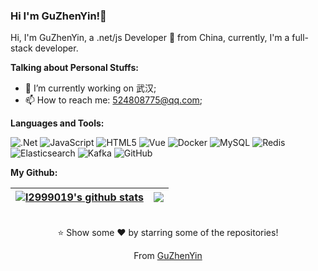 ### Hi   I'm GuZhenYin!👋
Hi, I'm GuZhenYin, a .net/js Developer 🚀 from China, currently, I'm a full-stack developer.

**Talking about Personal Stuffs:**

- 🔭 I’m currently working on 武汉;
- 📫 How to reach me: 524808775@qq.com;

**Languages and Tools:**

![.Net](https://img.shields.io/badge/-.NET-512bd4?style=flat&logo=.net&link=https://github.com/l2999019)
![JavaScript](https://img.shields.io/badge/-JavaScript-black?style=flat&logo=javascript&link=https://github.com/l2999019)
![HTML5](https://img.shields.io/badge/-HTML5-E34F26?style=flat&logo=html5&logoColor=white&link=https://github.com/l2999019)
![Vue](https://img.shields.io/badge/-Vue-black?style=flat&logo=vue.js&link=https://github.com/l2999019)
![Docker](https://img.shields.io/badge/-Docker-black?style=flat&logo=docker&link=https://github.com/l2999019)
![MySQL](https://img.shields.io/badge/-MySQL-192133?style=flat-square&logo=mysql&logoColor=white&link=https://github.com/l2999019)
![Redis](https://img.shields.io/badge/-Redis-192133?style=flat-square&logo=redis&logoColor=white&link=https://github.com/l2999019)
![Elasticsearch](https://img.shields.io/badge/-Elasticsearch-192133?style=flat-square&logo=elasticsearch&logoColor=white&link=https://github.com/l2999019)
![Kafka](https://img.shields.io/badge/-Kafka-192133?style=flat-square&logo=apache-kafka&logoColor=white&link=https://github.com/l2999019)
![GitHub](https://img.shields.io/badge/-GitHub-181717?style=flat&logo=github&link=https://github.com/l2999019)

**My Github:**


| <a href="https://github.com/l2999019"><img align="center" src="https://github-readme-stats.vercel.app/api?username=l2999019&show_icons=true&include_all_commits=true&theme=buefy&hide_border=true" alt="l2999019's github stats" /></a> | <a href="https://github.com/l2999019"><img align="center" src="https://github-readme-stats.vercel.app/api/top-langs/?username=l2999019&layout=compact&theme=buefy&hide_border=true" /></a> |
| ------------- | ------------- |
<p align="center"> 
  <br/>⭐️ Show some ❤️ by starring some of the repositories!
</p>
<p align="center">
  From <a href="https://github.com/l2999019">GuZhenYin</a>
</p>
<!--
**l2999019/l2999019** is a ✨ _special_ ✨ repository because its `README.md` (this file) appears on your GitHub profile.

Here are some ideas to get you started:

- 🔭 I’m currently working on ...
- 🌱 I’m currently learning ...
- 👯 I’m looking to collaborate on ...
- 🤔 I’m looking for help with ...
- 💬 Ask me about ...
- 📫 How to reach me: ...
- 😄 Pronouns: ...
- ⚡ Fun fact: ...
-->

